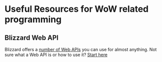 # Useful Resources for WoW related programming

## Blizzard Web API
Blizzard offers a [number of Web APIs](https://dev.battle.net/io-docs) you can use for almost anything.
Not sure what a Web API is or how to use it? [Start here](https://developer.mozilla.org/en-US/docs/Learn/JavaScript/Client-side_web_APIs)
